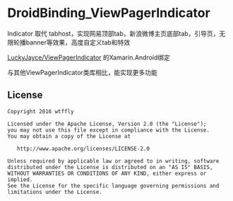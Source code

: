 # DroidBinding_ViewPagerIndicator
Indicator 取代 tabhost，实现网易顶部tab，新浪微博主页底部tab，引导页，无限轮播banner等效果，高度自定义tab和特效

[LuckyJayce/ViewPagerIndicator](https://github.com/LuckyJayce/ViewPagerIndicator)  的Xamarin.Android绑定

与其他ViewPagerIndicator类库相比，能实现更多功能


License
-----------

```
Copyright 2016 wtffly

Licensed under the Apache License, Version 2.0 (the "License");
you may not use this file except in compliance with the License.
You may obtain a copy of the License at

   http://www.apache.org/licenses/LICENSE-2.0

Unless required by applicable law or agreed to in writing, software
distributed under the License is distributed on an "AS IS" BASIS,
WITHOUT WARRANTIES OR CONDITIONS OF ANY KIND, either express or implied.
See the License for the specific language governing permissions and
limitations under the License.
```